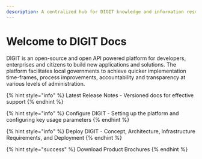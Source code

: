 ```yaml
---
description: A centralized hub for DIGIT knowledge and information resources
---
```


# Welcome to DIGIT Docs

DIGIT is an open-source and open API powered platform for developers, enterprises and citizens to build new applications and solutions. The platform facilitates local governments to achieve quicker implementation time-frames, process improvements, accountability and transparency at various levels of administration.

{% hint style="info" %}
Latest Release Notes - Versioned docs for effective support
{% endhint %}

{% hint style="info" %}
Configure DIGIT - Setting up the platform and configuring key usage parameters
{% endhint %}

{% hint style="info" %}
Deploy DIGIT - Concept, Architecture, Infrastructure Requirements, and Deployment 
{% endhint %}

{% hint style="success" %}
Download Product Brochures
{% endhint %}

  


